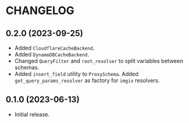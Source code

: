 # CHANGELOG

## 0.2.0 (2023-09-25)

- Added `CloudflareCacheBackend`.
- Added `DynamoDBCacheBackend`.
- Changed `QueryFilter` and `root_resolver` to split variables between schemas.
- Added `insert_field` utility to `ProxySchema`. Added `get_query_params_resolver` as factory for `imgix` resolvers. 


## 0.1.0 (2023-06-13)

- Initial release.
